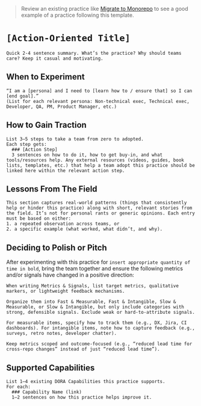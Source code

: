 > Review an existing practice like [Migrate to Monorepo](/practices/migrate-to-monorepo.md) to see a good example of a practice following this template.

# `[Action-Oriented Title]`

```text
Quick 2-4 sentence summary. What’s the practice? Why should teams care? Keep it casual and motivating.
```

## When to Experiment

```text
“I am a [persona] and I need to [learn how to / ensure that] so I can [end goal].”
(List for each relevant persona: Non-technical exec, Technical exec, Developer, QA, PM, Product Manager, etc.)
```

## How to Gain Traction

```text
List 3–5 steps to take a team from zero to adopted.
Each step gets:
  ### [Action Step]
  3 sentences on how to do it, how to get buy-in, and what tools/resources help. Any external resources (videos, guides, book lists, templates, etc.) that help a team adopt this practice should be linked here within the relevant action step.
```

## Lessons From The Field

```text
This section captures real-world patterns (things that consistently help or hinder this practice) along with short, relevant stories from the field. It’s not for personal rants or generic opinions. Each entry must be based on either:
1. a repeated observation across teams, or
2. a specific example (what worked, what didn’t, and why).
```

## Deciding to Polish or Pitch

After experimenting with this practice for `insert appropriate quantity of time in bold`, bring the team together and ensure the following metrics and/or signals have changed in a positive direction:

```text
When writing Metrics & Signals, list target metrics, qualitative markers, or lightweight feedback mechanisms.

Organize them into Fast & Measurable, Fast & Intangible, Slow & Measurable, or Slow & Intangible, but only include categories with strong, defensible signals. Exclude weak or hard-to-attribute signals.

For measurable items, specify how to track them (e.g., DX, Jira, CI dashboards). For intangible items, note how to capture feedback (e.g., surveys, retro notes, developer chatter).

Keep metrics scoped and outcome-focused (e.g., “reduced lead time for cross-repo changes” instead of just “reduced lead time”).
```

## Supported Capabilities

```text
List 1–4 existing DORA Capabilities this practice supports.
For each:
  ### Capability Name (link)
  1–2 sentences on how this practice helps improve it.
```

